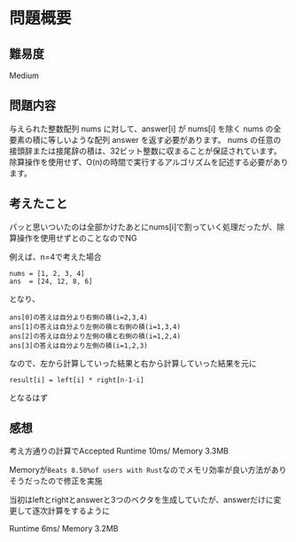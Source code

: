 # 問題概要

## 難易度

Medium

## 問題内容

与えられた整数配列 nums に対して、answer[i] が nums[i] を除く nums の全要素の積に等しいような配列 answer を返す必要があります。
nums の任意の接頭辞または接尾辞の積は、32ビット整数に収まることが保証されています。
除算操作を使用せず、O(n)の時間で実行するアルゴリズムを記述する必要があります。

## 考えたこと

パッと思いついたのは全部かけたあとにnums[i]で割っていく処理だったが、除算操作を使用せずとのことなのでNG

例えば、n=4で考えた場合

```
nums = [1, 2, 3, 4]
ans  = [24, 12, 8, 6]
```

となり、

```
ans[0]の答えは自分より右側の積(i=2,3,4)
ans[1]の答えは自分より左側の積と右側の積(i=1,3,4)
ans[2]の答えは自分より左側の積と右側の積(i=1,2,4)
ans[3]の答えは自分より左側の積(i=1,2,3)
```
なので、左から計算していった結果と右から計算していった結果を元に

```
result[i] = left[i] * right[n-1-i]
```

となるはず

## 感想

考え方通りの計算でAccepted
Runtime 10ms/ Memory 3.3MB

Memoryが`Beats 8.50%of users with Rust`なのでメモリ効率が良い方法がありそうだったので修正を実施


当初はleftとrightとanswerと3つのベクタを生成していたが、answerだけに変更して逐次計算をするように

Runtime 6ms/ Memory 3.2MB